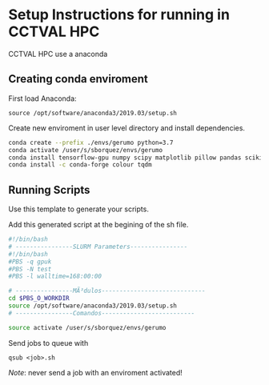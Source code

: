 # Setup Instructions for running in CCTVAL HPC

CCTVAL HPC use a anaconda

## Creating conda enviroment

First load Anaconda:

```
source /opt/software/anaconda3/2019.03/setup.sh
```

Create new enviroment in user level directory and install dependencies.

```bash
conda create --prefix ./envs/gerumo python=3.7
conda activate /user/s/sborquez/envs/gerumo
conda install tensorflow-gpu numpy scipy matplotlib pillow pandas scikit-learn scikit-image astropy pytables seaborn pydot
conda install -c conda-forge colour tqdm
```
## Running Scripts

Use this template to generate your scripts.

Add this generated script at the begining of the sh file.

```bash
#!/bin/bash
# ----------------SLURM Parameters----------------
#!/bin/bash
#PBS -q gpuk
#PBS -N test
#PBS -l walltime=168:00:00

# ----------------MÃ³dulos-----------------------------
cd $PBS_O_WORKDIR
source /opt/software/anaconda3/2019.03/setup.sh
# ----------------Comandos--------------------------

source activate /user/s/sborquez/envs/gerumo
```

Send jobs to queue with

```
qsub <job>.sh
```

*Note*: never send a job with an enviroment activated!
